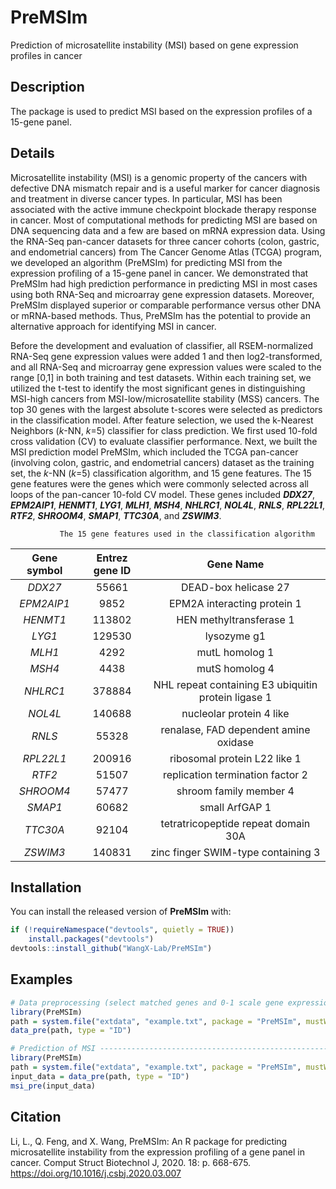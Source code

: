 # PreMSIm
Prediction of microsatellite instability (MSI) based on gene expression profiles in cancer

## Description
The package is used to predict MSI based on the expression profiles of a 15-gene panel.

## Details
Microsatellite instability (MSI) is a genomic property of the cancers with defective DNA mismatch repair and is a useful marker for cancer diagnosis and treatment in diverse cancer types. In particular, MSI has been associated with the active immune checkpoint blockade therapy response in cancer. Most of computational methods for predicting MSI are based on DNA sequencing data and a few are based on mRNA expression data. Using the RNA-Seq pan-cancer datasets for three cancer cohorts (colon, gastric, and endometrial cancers) from The Cancer Genome Atlas (TCGA) program, we developed an algorithm (PreMSIm) for predicting MSI from the expression profiling of a 15-gene panel in cancer. We demonstrated that PreMSIm had high prediction performance in predicting MSI in most cases using both RNA-Seq and microarray gene expression datasets. Moreover, PreMSIm displayed superior or comparable performance versus other DNA or mRNA-based methods. Thus, PreMSIm has the potential to provide an alternative approach for identifying MSI in cancer.

Before the development and evaluation of classifier, all RSEM-normalized RNA-Seq gene expression values were added 1 and then log2-transformed, and all RNA-Seq and microarray gene expression values were scaled to the range [0,1] in both training and test datasets. Within each training set, we utilized the t-test to identify the most significant genes in distinguishing MSI-high cancers from MSI-low/microsatellite stability (MSS) cancers. The top 30 genes with the largest absolute t-scores were selected as predictors in the classification model. After feature selection, we used the k-Nearest Neighbors (*k*-NN, *k*=5) classifier for class prediction. We first used 10-fold cross validation (CV) to evaluate classifier performance. Next, we built the MSI prediction model PreMSIm, which included the TCGA pan-cancer (involving colon, gastric, and endometrial cancers) dataset as the training set, the *k*-NN (*k*=5) classification algorithm, and 15 gene features. The 15 gene features were the genes which were commonly selected across all loops of the pan-cancer 10-fold CV model. These genes included ***DDX27***, ***EPM2AIP1***, ***HENMT1***,  ***LYG1***, ***MLH1***, ***MSH4***, ***NHLRC1***, ***NOL4L***, ***RNLS***, ***RPL22L1***, ***RTF2***, ***SHROOM4***, ***SMAP1***, ***TTC30A***, and ***ZSWIM3***. 


               The 15 gene features used in the classification algorithm

| Gene symbol | Entrez gene ID | Gene Name |
| :------: | :------: | :------: |
| *DDX27* | 55661 | DEAD-box helicase 27 |
| *EPM2AIP1* | 9852 | EPM2A interacting protein 1 |
| *HENMT1* | 113802 | HEN methyltransferase 1 |
| *LYG1* | 129530 | lysozyme g1 |
| *MLH1* | 4292 | mutL homolog 1 |
| *MSH4* | 4438 | mutS homolog 4 |
| *NHLRC1* | 378884 | NHL repeat containing E3 ubiquitin protein ligase 1 |
| *NOL4L* | 140688 | nucleolar protein 4 like |
| *RNLS* | 55328 | renalase, FAD dependent amine oxidase |
| *RPL22L1* | 200916 | ribosomal protein L22 like 1 |
| *RTF2* | 51507 | replication termination factor 2 |
| *SHROOM4* | 57477 | shroom family member 4 |
| *SMAP1* | 60682 | small ArfGAP 1 |
| *TTC30A* | 92104 | tetratricopeptide repeat domain 30A |
| *ZSWIM3* | 140831 | zinc finger SWIM-type containing 3 |



## Installation
You can install the released version of **PreMSIm** with:
```r
if (!requireNamespace("devtools", quietly = TRUE))
    install.packages("devtools")
devtools::install_github("WangX-Lab/PreMSIm")
```

## Examples
```r
# Data preprocessing (select matched genes and 0-1 scale gene expression values) --------------
library(PreMSIm)
path = system.file("extdata", "example.txt", package = "PreMSIm", mustWork = TRUE)
data_pre(path, type = "ID")
```

```r
# Prediction of MSI ---------------------------------------------------------------------------
library(PreMSIm)
path = system.file("extdata", "example.txt", package = "PreMSIm", mustWork = TRUE)
input_data = data_pre(path, type = "ID")
msi_pre(input_data)
```

## Citation
Li, L., Q. Feng, and X. Wang, PreMSIm: An R package for predicting microsatellite instability from the expression profiling of a gene panel in cancer. Comput Struct Biotechnol J, 2020. 18: p. 668-675. https://doi.org/10.1016/j.csbj.2020.03.007
